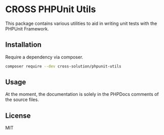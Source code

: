 CROSS PHPUnit Utils
===================

This package contains various utilities to aid in writing unit tests with the PHPUnit Framework.

Installation
------------

Require a dependency via composer.

```bash
composer require --dev cross-solution/phpunit-utils
```

Usage
-----

At the moment, the documentation is solely in the PHPDocs comments of the source files.


License
-------

MIT

